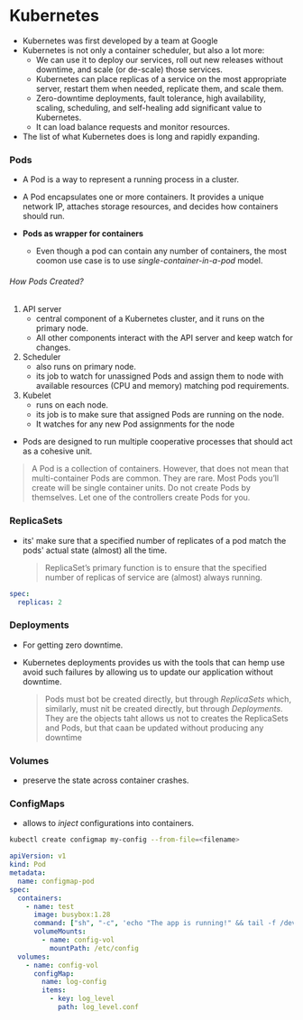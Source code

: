 # Kubernetes

- Kubernetes was first developed by a team at Google
- Kubernetes is not only a container scheduler, but also a lot more:
  - We can use it to deploy our services, roll out new releases without downtime, and scale (or de-scale) those services.
  - Kubernetes can place replicas of a service on the most appropriate server, restart them when needed, replicate them, and scale them.
  - Zero-downtime deployments, fault tolerance, high availability, scaling, scheduling, and self-healing add significant value to Kubernetes.
  - It can load balance requests and monitor resources.
- The list of what Kubernetes does is long and rapidly expanding.

### Pods

- A Pod is a way to represent a running process in a cluster.
- A Pod encapsulates one or more containers. It provides a unique network IP, attaches storage resources, and decides how containers should run.

- **Pods as wrapper for containers**
  - Even though a pod can contain any number of containers, the most coomon use case is to use
    _single-container-in-a-pod_ model.

###### How Pods Created?

1. API server
   - central component of a Kubernetes cluster, and it runs on the primary node.
   - All other components interact with the API server and keep watch for changes.
2. Scheduler
   - also runs on primary node.
   - its job to watch for unassigned Pods and assign them to node with available resources (CPU
     and memory) matching pod requirements.
3. Kubelet
   - runs on each node.
   - its job is to make sure that assigned Pods are running on the node.
   - It watches for any new Pod assignments for the node

- Pods are designed to run multiple cooperative processes that should act as a cohesive unit.

> A Pod is a collection of containers. However, that does not mean that multi-container Pods are common. They are rare. Most Pods you’ll create will be single container units.
> Do not create Pods by themselves. Let one of the controllers create Pods for you.

### ReplicaSets

- its' make sure that a specified number of replicates of a pod match the pods' actual state
  (almost) all the time.
  > ReplicaSet’s primary function is to ensure that the specified number of replicas of service are (almost) always running.

```yaml
spec:
  replicas: 2
```

### Deployments

- For getting zero downtime.
- Kubernetes deployments provides us with the tools that can hemp use avoid such failures by
  allowing us to update our application without downtime.

  > Pods must bot be created directly, but through _ReplicaSets_ which, similarly, must nit
  > be created directly, but through _Deployments_. They are the objects taht allows us not to
  > creates the ReplicaSets and Pods, but that caan be updated without producing any downtime

### Volumes

- preserve the state across container crashes.

### ConfigMaps

- allows to _inject_ configurations into containers.

```bash
kubectl create configmap my-config --from-file=<filename>
```

```yaml
apiVersion: v1
kind: Pod
metadata:
  name: configmap-pod
spec:
  containers:
    - name: test
      image: busybox:1.28
      command: ["sh", "-c", 'echo "The app is running!" && tail -f /dev/null']
      volumeMounts:
        - name: config-vol
          mountPath: /etc/config
  volumes:
    - name: config-vol
      configMap:
        name: log-config
        items:
          - key: log_level
            path: log_level.conf
```

